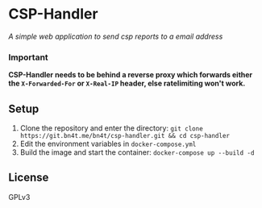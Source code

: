# CSP-Handler
*A simple web application to send csp reports to a email address*


### Important 
**CSP-Handler needs to be behind a reverse proxy which forwards either the `X-Forwarded-For` or `X-Real-IP` header, else ratelimiting won't work.**



## Setup


1. Clone the repository and enter the directory: `git clone https://git.bn4t.me/bn4t/csp-handler.git
 && cd csp-handler`
2. Edit the environment variables in `docker-compose.yml`
3. Build the image and start the container: `docker-compose up --build -d`


## License

GPLv3
